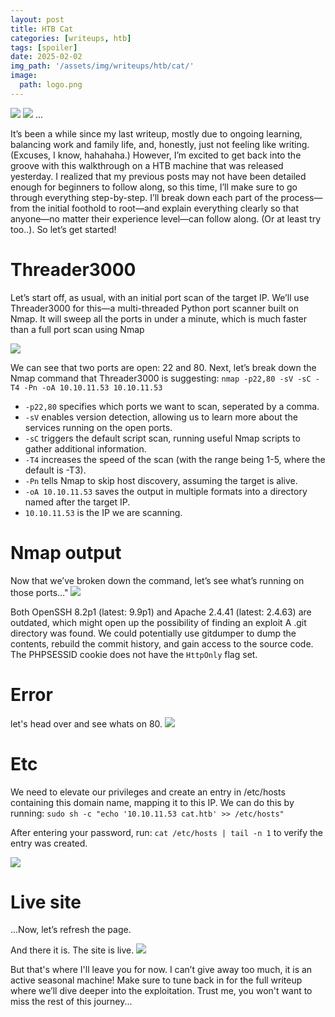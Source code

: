 ```yaml
---
layout: post
title: HTB Cat
categories: [writeups, htb]
tags: [spoiler]
date: 2025-02-02
img_path: '/assets/img/writeups/htb/cat/'
image:
  path: logo.png
---
```

![](logo2.png)
![](pwned.png)
...

It’s been a while since my last writeup, mostly due to ongoing learning, balancing work and family life, and, honestly, just not feeling like writing. (Excuses, I know, hahahaha.) However, I’m excited to get back into the groove with this walkthrough on a HTB machine that was released yesterday. I realized that my previous posts may not have been detailed enough for beginners to follow along, so this time, I’ll make sure to go through everything step-by-step. I’ll break down each part of the process—from the initial foothold to root—and explain everything clearly so that anyone—no matter their experience level—can follow along. (Or at least try too..). So let’s get started!

# Threader3000
Let’s start off, as usual, with an initial port scan of the target IP. We’ll use Threader3000 for this—a multi-threaded Python port scanner built on Nmap. It will sweep all the ports in under a minute, which is much faster than a full port scan using Nmap

![](threader3000.png)

We can see that two ports are open: 22 and 80. Next, let’s break down the Nmap command that Threader3000 is suggesting:
`nmap -p22,80 -sV -sC -T4 -Pn -oA 10.10.11.53 10.10.11.53`

- `-p22,80` specifies which ports we want to scan, seperated by a comma.
- `-sV` enables version detection, allowing us to learn more about the services running on the open ports.
- `-sC` triggers the default script scan, running useful Nmap scripts to gather additional information.
- `-T4` increases the speed of the scan (with the range being 1-5, where the default is -T3).
- `-Pn` tells Nmap to skip host discovery, assuming the target is alive.
- `-oA 10.10.11.53` saves the output in multiple formats into a directory named after the target IP.
- `10.10.11.53` is the IP we are scanning.

# Nmap output
Now that we’ve broken down the command, let’s see what’s running on those ports…"
![](nmap.png)

Both OpenSSH 8.2p1 (latest: 9.9p1) and Apache 2.4.41 (latest: 2.4.63) are outdated, which might open up the possibility of finding an exploit
A .git directory was found. We could potentially use gitdumper to dump the contents, rebuild the commit history, and gain access to the source code.
The PHPSESSID cookie does not have the `HttpOnly` flag set.

# Error 
let's head over and see whats on 80.
![](cat-htb-error.png)

# Etc
We need to elevate our privileges and create an entry in /etc/hosts containing this domain name, mapping it to this IP. We can do this by running:
`sudo sh -c "echo '10.10.11.53 cat.htb' >> /etc/hosts"`

After entering your password, run:
`cat /etc/hosts | tail -n 1`
to verify the entry was created.

![](etc-host.png)

# Live site
...Now, let’s refresh the page.

And there it is. The site is live.
![](cat-htb-live.png)

But that's where I'll leave you for now. I can’t give away too much, it is an active seasonal machine! Make sure to tune back in for the full writeup where we’ll dive deeper into the exploitation. Trust me, you won't want to miss the rest of this journey...
